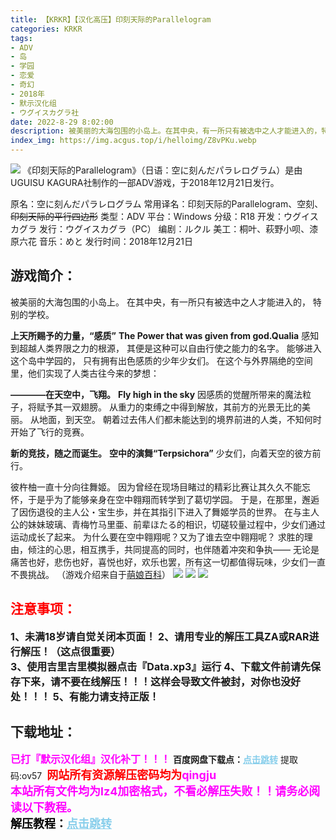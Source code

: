 ```yaml
---
title: 【KRKR】【汉化高压】印刻天际的Parallelogram
categories: KRKR
tags:
- ADV
- 岛
- 学园
- 恋爱
- 奇幻
- 2018年
- 默示汉化组
- ウグイスカグラ社
date: 2022-8-29 8:02:00
description: 被美丽的大海包围的小岛上。在其中央，有一所只有被选中之人才能进入的，特别的学校。上天所赐予的力量，“感质”。感知到超越人类界限之力的根源，其便是这种可以自由行使之能力的名字。能够进入这个岛中学园的，只有拥有出色感质的少年少女们。在这个与外界隔绝的空间里，他们实现了人类古往今来的梦想。
index_img: https://img.acgus.top/i/helloimg/Z8vPKu.webp
---
```

![](https://img.acgus.top/i/helloimg/Z8vPKu.webp)
《印刻天际的Parallelogram》（日语：空に刻んだパラレログラム）是由UGUISU KAGURA社制作的一部ADV游戏，于2018年12月21日发行。

原名：空に刻んだパラレログラム
常用译名：印刻天际的Parallelogram、空刻、~~印刻天际的平行四边形~~
类型：ADV
平台：Windows
分级：R18
开发：ウグイスカグラ
发行：ウグイスカグラ（PC）
编剧：ルクル
美工：桐叶、萩野小呗、漆原六花
音乐：めと
发行时间：2018年12月21日

## 游戏简介：
被美丽的大海包围的小岛上。
在其中央，有一所只有被选中之人才能进入的，
特别的学校。

**上天所赐予的力量，“感质”**
**The Power that was given from god.Qualia**
感知到超越人类界限之力的根源，
其便是这种可以自由行使之能力的名字。
能够进入这个岛中学园的，
只有拥有出色感质的少年少女们。
在这个与外界隔绝的空间里，他们实现了人类古往今来的梦想：

**————在天空中，飞翔。**
**Fly high in the sky**
因感质的觉醒所带来的魔法粒子，将赋予其一双翅膀。
从重力的束缚之中得到解放，其前方的光景无比的美丽。
从地面，到天空。
朝着过去伟人们都未能达到的境界前进的人类，不知何时开始了飞行的竞赛。

**新的竞技，随之而诞生。**
**空中的演舞“Terpsichora”**
少女们，向着天空的彼方前行。

彼杵柚一直十分向往舞姬。
因为曾经在现场目睹过的精彩比赛让其久久不能忘怀，于是乎为了能够亲身在空中翱翔而转学到了葛切学园。
于是，在那里，邂逅了因伤退役的主人公・宝生歩，并在其指引下进入了舞姬学员的世界。
在与主人公的妹妹玻璃、青梅竹马里亜、前辈ほたる的相识，切磋较量过程中，少女们通过运动成长了起来。
为什么要在空中翱翔呢？又为了谁去空中翱翔呢？
求胜的理由，倾注的心思，相互携手，共同提高的同时，也伴随着冲突和争执——
无论是痛苦也好，悲伤也好，喜悦也好，欢乐也罢，所有这一切都值得玩味，少女们一直不畏挑战。
（游戏介绍来自于[萌娘百科](https://mzh.moegirl.org.cn/%E5%8D%B0%E5%88%BB%E5%A4%A9%E9%99%85%E7%9A%84Parallelogram)）
![](https://img.acgus.top/i/helloimg/Z8vXzY.webp)
![](https://img.acgus.top/i/helloimg/Z8v3nE.webp)
![](https://img.acgus.top/i/helloimg/Z8v1Fv.webp)







## <font color=#FF0000 >注意事项：</font>
<font size=3><b>1、未满18岁请自觉关闭本页面！
2、请用专业的解压工具ZA或RAR进行解压！（这点很重要）           
3、使用吉里吉里模拟器点击『Data.xp3』运行
4、下载文件前请先保存下来，请不要在线解压！！！这样会导致文件被封，对你也没好处！！！
5、有能力请支持正版！</b></font>

## 下载地址：
<font color=#FF00FF size=3>**已打『默示汉化组』汉化补丁！！！**</font>
<b>百度网盘下载点：</b><a href="https://pan.baidu.com/s/1FdL6WyRjbQOrYzYHoynBOg?pwd=ov57" style="color: #87CEEB;"><b>点击跳转</b></a> 提取码:ov57
<a style="padding: 0" href="https://post.qingju.org/AD/"><img style="max-width:100%" src="https://img.acgus.top/i/2024/07/478f689b8021d8d499ab43d21acf137a.gif" alt=""></a>
<b><font color=#FF0000 size=4>网站所有资源解压密码均为</b></font><b><font color=#FF00FF size=4>qingju</font><font color=#FF0000 ></font></b><br><b><font color=#FF00FF size=4>本站所有文件均为lz4加密格式，不看必解压失败！！请务必阅读以下教程。</b></font><br><b><font color=#000 size=4>解压教程：</b><a href="https://post.qingju.org/tutorial/000/" style="color: #87CEEB;"><b>点击跳转</b></a>